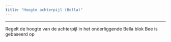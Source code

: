 ```yaml
---
title: "Hoogte achterpijl (Bella)"
---
```


***

Regelt de hoogte van de achterpijl in het onderliggende Bella blok Bee is gebaseerd op




